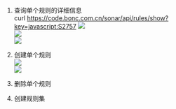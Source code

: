 
1. 查询单个规则的详细信息  
curl https://code.bonc.com.cn/sonar/api/rules/show?key=javascript:S2757 
![](https://note.youdao.com/yws/public/resource/53222a3f78553931cbeb3e9e2122c88e/xmlnote/B8B753F3D3494EE698713D30C1FF972A/22023)  
![](https://note.youdao.com/yws/public/resource/53222a3f78553931cbeb3e9e2122c88e/xmlnote/C5717A8DA1D64D9DBCA98F581AC02098/22026)  
![](https://note.youdao.com/yws/public/resource/53222a3f78553931cbeb3e9e2122c88e/xmlnote/7D5D428E11164813B5AA875CB455F564/22028)  

2. 创建单个规则  
![](https://note.youdao.com/yws/public/resource/53222a3f78553931cbeb3e9e2122c88e/xmlnote/7DFB0D61C2E94DB980B740756FB996FB/22040)   
![](https://note.youdao.com/yws/public/resource/53222a3f78553931cbeb3e9e2122c88e/xmlnote/65FC7BD523F14FA28D2282249236560F/22043)   
![]()   
3. 删除单个规则   
![]()   
![]()   


4. 创建规则集    












